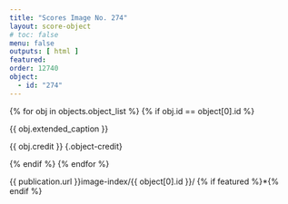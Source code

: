 ```yaml
---
title: "Scores Image No. 274"
layout: score-object
# toc: false
menu: false
outputs: [ html ]
featured: 
order: 12740
object:
  - id: "274"
---
```


{% for obj in objects.object_list %}
{% if obj.id == object[0].id %}

{{ obj.extended_caption }}

{{ obj.credit }} {.object-credit}

{% endif %}
{% endfor %}

<div class="object-credit object-url is-print-only">

{{ publication.url }}image-index/{{ object[0].id }}/ {% if featured %}*{% endif %}

</div>
